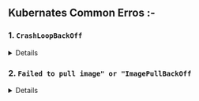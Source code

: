 ## Kubernates Common Erros :-

### 1. `CrashLoopBackOff`

<details>

The `CrashLoopBackOff` status in Kubernetes indicates that a container in a Pod is repeatedly failing and being restarted by the kubelet. Here's a breakdown of the issue:

### What is `CrashLoopBackOff`?

- **Definition**: `CrashLoopBackOff` is a status indicating that a container in a Pod has failed to start correctly and is continuously crashing and being restarted by Kubernetes.
- **Behavior**: When a container crashes, Kubernetes will try to restart it. If the container fails repeatedly, Kubernetes applies an increasing backoff interval between restart attempts to avoid overwhelming the system.

### Common Causes

1. **Application Errors**: The application inside the container might be failing due to bugs, misconfigurations, or other runtime issues.
2. **Configuration Issues**: Incorrect configuration files, environment variables, or secrets might be causing the container to fail.
3. **Resource Limits**: The container might be exceeding resource limits like CPU or memory, leading to crashes.
4. **Dependency Failures**: The container might be dependent on other services or containers that are not available or functioning correctly.
5. **Incorrect Start Command**: The entry point or command defined for the container might be incorrect or failing.

### Troubleshooting Steps

1. **Check Logs**: Use `kubectl logs <pod-name> -c <container-name>` to view the logs and identify the cause of the crash.
   
   **Example**:
   ```bash
   kubectl logs my-pod -c my-container
   ```

2. **Describe Pod**: Use `kubectl describe pod <pod-name>` to get detailed information about the Pod and look for events or error messages.

   **Example**:
   ```bash
   kubectl describe pod my-pod
   ```

3. **Verify Configuration**: Ensure that all configuration files, environment variables, and secrets are correctly set up.

4. **Check Resource Limits**: Ensure that the resource limits and requests for the container are set appropriately and that the container is not being killed due to exceeding these limits.

5. **Inspect Docker Image**: Make sure the Docker image used for the container is built correctly and that it can run without issues in isolation.

6. **Adjust Restart Policy**: Review and adjust the restart policy or backoff settings if necessary, although this is usually a temporary solution while resolving the root cause.


</details>

### 2. `Failed to pull image" or "ImagePullBackOff`

<details>

When Kubernetes is unable to pull a container image, it typically results in an error and the Pod will not start properly. Here are common reasons for this issue and steps to troubleshoot:

### Common Reasons for Image Pull Issues

1. **Incorrect Image Name or Tag**: The image name or tag specified in your Pod or Deployment configuration may be incorrect or misspelled.
2. **Image Not Found**: The specified image may not exist in the container registry.
3. **Authentication Issues**: Kubernetes may not have the required credentials to access a private container registry.
4. **Registry Connectivity Issues**: There may be network issues preventing Kubernetes from reaching the container registry.
5. **Rate Limiting**: Some container registries impose rate limits on image pulls, which may cause failures if exceeded.

### Troubleshooting Steps

1. **Check Pod Events**: Use `kubectl describe pod <pod-name>` to check the events and error messages related to the image pull.

   **Example**:
   ```bash
   kubectl describe pod my-pod
   ```

   Look for messages like "Failed to pull image" or "ImagePullBackOff."

2. **Verify Image Name and Tag**: Ensure that the image name and tag are correctly specified in your Pod or Deployment YAML file. The format should be `repository/image:tag`.

   **Example**:
   ```yaml
   spec:
     containers:
     - name: my-container
       image: my-repo/my-image:latest
   ```

3. **Check Image Availability**: Verify that the image exists in the container registry and is accessible. You can try pulling the image manually using Docker:

   **Example**:
   ```bash
   docker pull my-repo/my-image:latest
   ```

4. **Verify Registry Credentials**:
   - If using a private registry, ensure that you have created a Kubernetes Secret with the registry credentials and configured it in your Pod or Deployment.

   **Example**:
   ```bash
   kubectl create secret docker-registry my-registry-secret \
     --docker-server=<registry-url> \
     --docker-username=<username> \
     --docker-password=<password> \
     --docker-email=<email>
   ```

   Then, reference the Secret in your Pod or Deployment YAML:

   **Example**:
   ```yaml
   spec:
     containers:
     - name: my-container
       image: my-repo/my-image:latest
     imagePullSecrets:
     - name: my-registry-secret
   ```

5. **Check Network Connectivity**: Ensure that your Kubernetes nodes have network access to the container registry. This might involve checking firewall rules, network policies, or DNS settings.

6. **Inspect Registry Limits**: If you suspect rate limiting, check the registry documentation or contact support to understand any rate limits that might be affecting your pulls.

By following these steps, you can identify and resolve issues related to pulling container images in Kubernetes.

</details>
